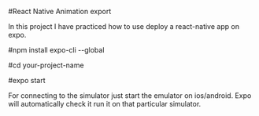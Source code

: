 #React Native Animation export

In this project I have practiced how to use deploy a react-native app on expo.

#npm install expo-cli --global

#cd your-project-name

#expo start

For connecting to the simulator just start the emulator on ios/android.
Expo will automatically check it run it on that particular simulator.
